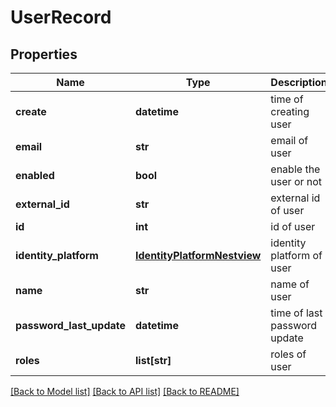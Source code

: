 # UserRecord

## Properties
Name | Type | Description | Notes
------------ | ------------- | ------------- | -------------
**create** | **datetime** | time of creating user | [optional] 
**email** | **str** | email of user | [optional] 
**enabled** | **bool** | enable the user or not | [optional] 
**external_id** | **str** | external id of user | [optional] 
**id** | **int** | id of user | [optional] 
**identity_platform** | [**IdentityPlatformNestview**](IdentityPlatformNestview.md) | identity platform of user | [optional] 
**name** | **str** | name of user | [optional] 
**password_last_update** | **datetime** | time of last password update | [optional] 
**roles** | **list[str]** | roles of user | [optional] 

[[Back to Model list]](../README.md#documentation-for-models) [[Back to API list]](../README.md#documentation-for-api-endpoints) [[Back to README]](../README.md)


